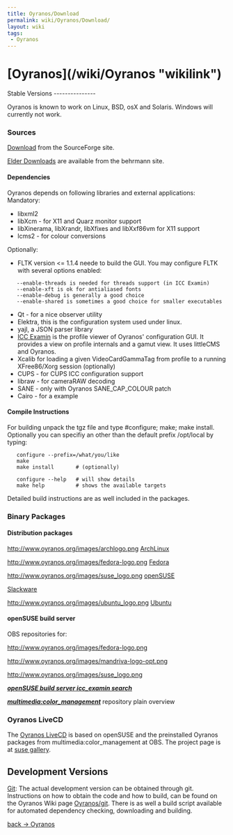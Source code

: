 ```yaml
---
title: Oyranos/Download
permalink: wiki/Oyranos/Download/
layout: wiki
tags:
 - Oyranos
---
```


<h1>
[Oyranos](/wiki/Oyranos "wikilink")

</h1>
Stable Versions
---------------

Oyranos is known to work on Linux, BSD, osX and Solaris. Windows will
currently not work.

### Sources

[Download](http://sourceforge.net/projects/oyranos/files/) from the
SourceForge site.

[Elder
Downloads](http://www.behrmann.name/index.php?option=com_content&task=view&id=34&Itemid=68)
are available from the behrmann site.

#### Dependencies

Oyranos depends on following libraries and external applications:
Mandatory:

-   libxml2
-   libXcm - for X11 and Quarz monitor support
-   libXinerama, libXrandr, libXfixes and libXxf86vm for X11 support
-   lcms2 - for colour conversions

Optionally:

-   FLTK version &lt;= 1.1.4 neede to build the GUI. You may configure
    FLTK with several options enabled:

`   --enable-threads is needed for threads support (in ICC Examin)`  
`   --enable-xft is ok for antialiased fonts`  
`   --enable-debug is generally a good choice`  
`   --enable-shared is sometimes a good choice for smaller executables`

-   Qt - for a nice observer utility
-   Elektra, this is the configuration system used under linux.
-   yajl, a JSON parser library
-   [ICC Examin](/wiki/ICC_Examin/Download "wikilink") is the profile viewer
    of Oyranos' configuration GUI. It provides a view on profile
    internals and a gamut view. It uses littleCMS and Oyranos.
-   Xcalib for loading a given VideoCardGammaTag from profile to a
    running XFree86/Xorg session (optionally)
-   CUPS - for CUPS ICC configuration support
-   libraw - for cameraRAW decoding
-   SANE - only with Oyranos SANE\_CAP\_COLOUR patch
-   Cairo - for a example

#### Compile Instructions

For building unpack the tgz file and type \#configure; make; make
install. Optionally you can specifiy an other than the default prefix
/opt/local by typing:

`   configure --prefix=/what/you/like`  
`   make`  
`   make install       # (optionally)`

`   configure --help   # will show details`  
`   make help          # shows the available targets`

Detailed build instructions are as well included in the packages.

### Binary Packages

#### Distribution packages

<http://www.oyranos.org/images/archlogo.png>
[ArchLinux](https://aur.archlinux.org/packages.php?O=0&K=oyranos&do_Search=Go)

<http://www.oyranos.org/images/fedora-logo.png>
[Fedora](https://admin.fedoraproject.org/pkgdb/acls/name/oyranos)

<http://www.oyranos.org/images/suse_logo.png>
[openSUSE](http://software.opensuse.org/search?q=oyranos)

[Slackware](http://slackbuilds.org/result/?search=oyranos)

<http://www.oyranos.org/images/ubuntu_logo.png>
[Ubuntu](http://www.ubuntuupdates.org/oyranos)

#### openSUSE build server

OBS repositories for:

<http://www.oyranos.org/images/fedora-logo.png>  

<http://www.oyranos.org/images/mandriva-logo-opt.png>  

<http://www.oyranos.org/images/suse_logo.png>  

***[openSUSE build server icc\_examin
search](http://software.opensuse.org/search?q=icc_examin&exclude_debug=true)***

***[multimedia:color\_management](http://download.opensuse.org/repositories/multimedia:/color_management/)***
repository plain overview  

### Oyranos LiveCD

The [Oyranos
LiveCD](http://sourceforge.net/projects/openicc/files/Demo/) is based on
openSUSE and the preinstalled Oyranos packages from
multimedia:color\_management at OBS. The project page is at [suse
gallery](http://susestudio.com/a/8Kr6tw/oyranos-multimedia-121).

Development Versions
--------------------

[Git](/wiki/Oyranos/git "wikilink"): The actual development version can be
obtained through git. Instructions on how to obtain the code and how to
build, can be found on the Oyranos Wiki page
[Oyranos/git](/wiki/Oyranos/git "wikilink"). There is as well a build script
available for automated dependency checking, downloading and building.

[back -&gt; Oyranos](/wiki/Oyranos "wikilink")
